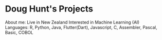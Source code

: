 # Doug Hunt's Projects
About me: Live in New Zealand
          Interested in Machine Learning (AI)
          Languages: R, Python, Java, Flutter(Dart), Javascript, C, Assembler, Pascal, Basic, COBOL
